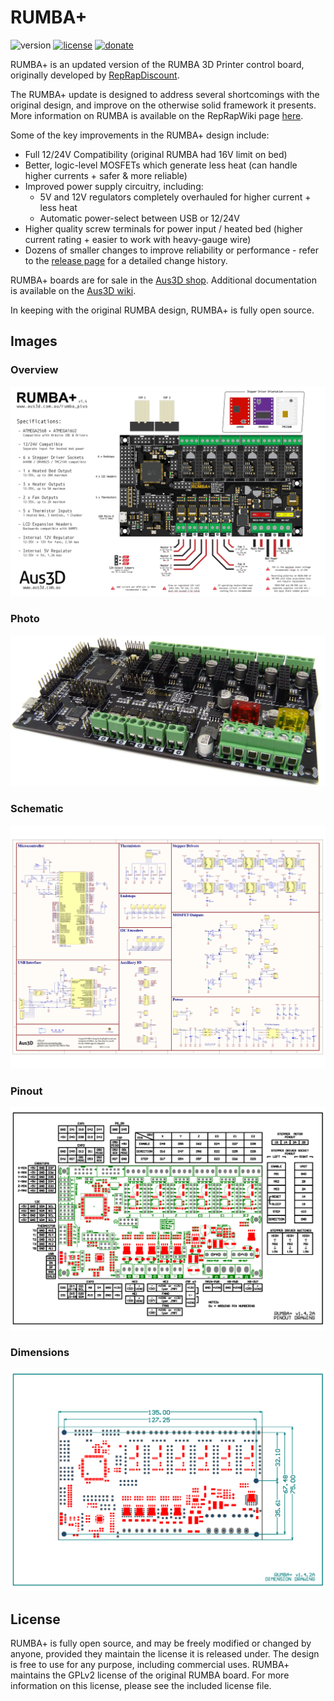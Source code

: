 # RUMBA+
![version](https://img.shields.io/badge/version-1.4.2A-blue)
[![license](https://img.shields.io/badge/license-GPLv2-green)](https://github.com/Aus3D/RUMBA-Plus/blob/master/gpl-2.0.txt)
[![donate](https://img.shields.io/badge/donate-PayPal-green.svg)](https://www.paypal.com/cgi-bin/webscr?cmd=_s-xclick&hosted_button_id=9TH49ER5JUZBW&source=url)

RUMBA+ is an updated version of the RUMBA 3D Printer control board, originally developed by [RepRapDiscount](http://www.reprapdiscount.com/). 

The RUMBA+ update is designed to address several shortcomings with the original design, and improve on the otherwise solid framework it presents. More information on RUMBA is available on the RepRapWiki page [here](http://reprap.org/wiki/RUMBA).

Some of the key improvements in the RUMBA+ design include:
* Full 12/24V Compatibility (original RUMBA had 16V limit on bed)
* Better, logic-level MOSFETs which generate less heat (can handle higher currents + safer & more reliable)
* Improved power supply circuitry, including:
  * 5V and 12V regulators completely overhauled for higher current + less heat
  * Automatic power-select between USB or 12/24V
* Higher quality screw terminals for power input / heated bed (higher current rating + easier to work with heavy-gauge wire)
* Dozens of smaller changes to improve reliability or performance - refer to the [release page](https://github.com/Aus3D/RUMBA-Plus/releases) for a detailed change history.

RUMBA+ boards are for sale in the [Aus3D shop](http://aus3d.com.au/rumba-plus). Additional documentation is available on the [Aus3D wiki](http://wiki.aus3d.com.au/RUMBA_Plus).

In keeping with the original RUMBA design, RUMBA+ is fully open source.

## Images
### Overview
![RUMBA+ Overview](https://raw.githubusercontent.com/Aus3D/RUMBA-Plus/master/Resources/Images/OverviewGraphic.png "RUMBA+ Overview")
### Photo
![RUMBA+ Photo](https://raw.githubusercontent.com/Aus3D/RUMBA-Plus/master/Resources/Images/BoardPhoto.jpg "RUMBA+ Photo")
### Schematic
![RUMBA+ Schematic](https://raw.githubusercontent.com/Aus3D/RUMBA-Plus/master/Resources/Images/Schematic.png "RUMBA+ Schematic")
### Pinout
![RUMBA+ Pinout](https://raw.githubusercontent.com/Aus3D/RUMBA-Plus/master/Resources/Images/PinoutDrawing.png "RUMBA+ Pinout")
### Dimensions
![RUMBA+ Dimensions](https://raw.githubusercontent.com/Aus3D/RUMBA-Plus/master/Resources/Images/DimensionDrawing.png "RUMBA+ Dimensions")

## License
RUMBA+ is fully open source, and may be freely modified or changed by anyone, provided they maintain the license it is released under. The design is free to use for any purpose, including commercial uses. RUMBA+ maintains the GPLv2 license of the original RUMBA board. For more information on this license, please see the included license file.
